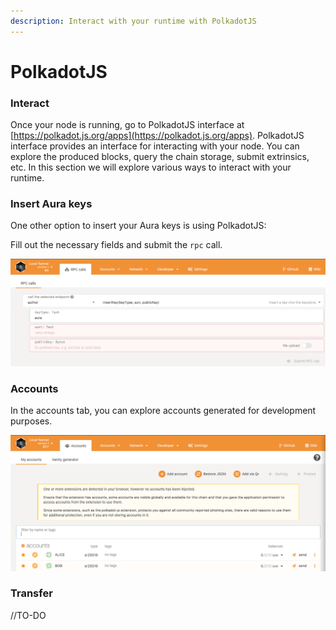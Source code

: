 ```yaml
---
description: Interact with your runtime with PolkadotJS
---
```


# PolkadotJS

### Interact

Once your node is running, go to PolkadotJS interface at [https://polkadot.js.org/apps](https://polkadot.js.org/apps). PolkadotJS interface provides an interface for interacting with your node. You can explore the produced blocks, query the chain storage, submit extrinsics, etc. In this section we will explore various ways to interact with your runtime.

### Insert Aura keys

One other option to insert your Aura keys is using PolkadotJS:

Fill out the necessary fields and submit the `rpc` call.

![Picture 1. Inserting Aura keys](../../.gitbook/assets/screenshot-2021-03-23-at-17.32.55.png)

### Accounts

In the accounts tab, you can explore accounts generated for development purposes. 

![Picture 2. Accounts tab](../../.gitbook/assets/screenshot-2021-03-23-at-17.40.28.png)

### Transfer

//TO-DO

